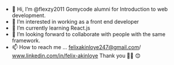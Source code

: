 - 👋 Hi, I’m @flexzy2011
 Gomycode alumni for Introduction to web development. 
- 👀 I’m interested in working as a front end developer 
- 🌱 I’m currently learning React.js 
- 💞️ I’m looking forward to collaborate with people with the same framework.
- 📫 How to reach me ... felixakinloye247@gmail.com/ www.linkedin.com/in/felix-akinloye
Thank you 🙏🏾 😊
<!---
flexzy2011/flexzy2011 is a ✨ special ✨ repository because its `README.md` (this file) appears on your GitHub profile.

